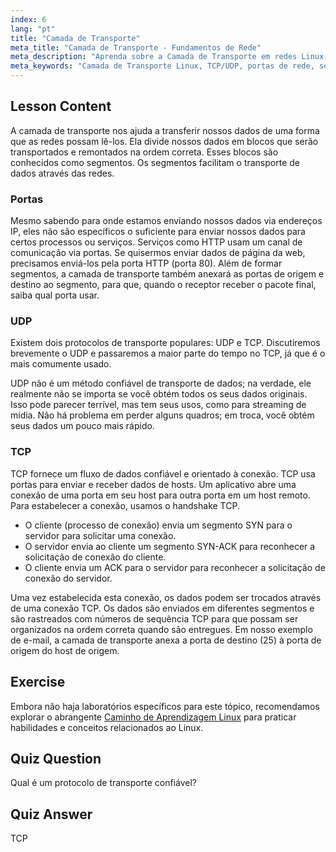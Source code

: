 ```yaml
---
index: 6
lang: "pt"
title: "Camada de Transporte"
meta_title: "Camada de Transporte - Fundamentos de Rede"
meta_description: "Aprenda sobre a Camada de Transporte em redes Linux, incluindo protocolos TCP/UDP, portas e segmentação de dados. Entenda como os dados são transferidos de forma confiável."
meta_keywords: "Camada de Transporte Linux, TCP/UDP, portas de rede, segmentação de dados, redes Linux, tutorial para iniciantes, protocolos de rede"
---
```


## Lesson Content

A camada de transporte nos ajuda a transferir nossos dados de uma forma que as redes possam lê-los. Ela divide nossos dados em blocos que serão transportados e remontados na ordem correta. Esses blocos são conhecidos como segmentos. Os segmentos facilitam o transporte de dados através das redes.

### Portas

Mesmo sabendo para onde estamos enviando nossos dados via endereços IP, eles não são específicos o suficiente para enviar nossos dados para certos processos ou serviços. Serviços como HTTP usam um canal de comunicação via portas. Se quisermos enviar dados de página da web, precisamos enviá-los pela porta HTTP (porta 80). Além de formar segmentos, a camada de transporte também anexará as portas de origem e destino ao segmento, para que, quando o receptor receber o pacote final, saiba qual porta usar.

### UDP

Existem dois protocolos de transporte populares: UDP e TCP. Discutiremos brevemente o UDP e passaremos a maior parte do tempo no TCP, já que é o mais comumente usado.

UDP não é um método confiável de transporte de dados; na verdade, ele realmente não se importa se você obtém todos os seus dados originais. Isso pode parecer terrível, mas tem seus usos, como para streaming de mídia. Não há problema em perder alguns quadros; em troca, você obtém seus dados um pouco mais rápido.

### TCP

TCP fornece um fluxo de dados confiável e orientado à conexão. TCP usa portas para enviar e receber dados de hosts. Um aplicativo abre uma conexão de uma porta em seu host para outra porta em um host remoto. Para estabelecer a conexão, usamos o handshake TCP.

- O cliente (processo de conexão) envia um segmento SYN para o servidor para solicitar uma conexão.
- O servidor envia ao cliente um segmento SYN-ACK para reconhecer a solicitação de conexão do cliente.
- O cliente envia um ACK para o servidor para reconhecer a solicitação de conexão do servidor.

Uma vez estabelecida esta conexão, os dados podem ser trocados através de uma conexão TCP. Os dados são enviados em diferentes segmentos e são rastreados com números de sequência TCP para que possam ser organizados na ordem correta quando são entregues. Em nosso exemplo de e-mail, a camada de transporte anexa a porta de destino (25) à porta de origem do host de origem.

## Exercise

Embora não haja laboratórios específicos para este tópico, recomendamos explorar o abrangente [Caminho de Aprendizagem Linux](https://labex.io/pt/learn/linux) para praticar habilidades e conceitos relacionados ao Linux.

## Quiz Question

Qual é um protocolo de transporte confiável?

## Quiz Answer

TCP
